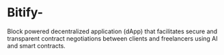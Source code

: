 # Bitify-
Block powered decentralized application (dApp) that facilitates secure and transparent contract negotiations between clients and freelancers using AI and smart contracts.
